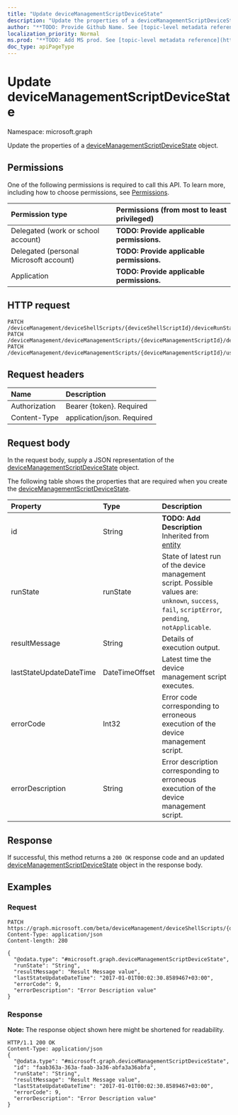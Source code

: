 ```yaml
---
title: "Update deviceManagementScriptDeviceState"
description: "Update the properties of a deviceManagementScriptDeviceState object."
author: "**TODO: Provide Github Name. See [topic-level metadata reference](https://msgo.azurewebsites.net/add/document/guidelines/metadata.html#topic-level-metadata)**"
localization_priority: Normal
ms.prod: "**TODO: Add MS prod. See [topic-level metadata reference](https://msgo.azurewebsites.net/add/document/guidelines/metadata.html#topic-level-metadata)**"
doc_type: apiPageType
---
```


# Update deviceManagementScriptDeviceState

Namespace: microsoft.graph

Update the properties of a [deviceManagementScriptDeviceState](../resources/devicemanagementscriptdevicestate.md) object.

## Permissions
One of the following permissions is required to call this API. To learn more, including how to choose permissions, see [Permissions](/concepts/permissions-reference.md).

|Permission type|Permissions (from most to least privileged)|
|:---|:---|
|Delegated (work or school account)|**TODO: Provide applicable permissions.**|
|Delegated (personal Microsoft account)|**TODO: Provide applicable permissions.**|
|Application|**TODO: Provide applicable permissions.**|

## HTTP request
<!-- {
  "blockType": "ignored"
}
-->
``` http
PATCH /deviceManagement/deviceShellScripts/{deviceShellScriptId}/deviceRunStates/{deviceManagementScriptDeviceStateId}
PATCH /deviceManagement/deviceManagementScripts/{deviceManagementScriptId}/deviceRunStates/{deviceManagementScriptDeviceStateId}
PATCH /deviceManagement/deviceManagementScripts/{deviceManagementScriptId}/userRunStates/{deviceManagementScriptUserStateId}/deviceRunStates/{deviceManagementScriptDeviceStateId}
```

## Request headers
|Name|Description|
|:---|:---|
|Authorization|Bearer {token}. Required|
|Content-Type|application/json. Required|

## Request body
In the request body, supply a JSON representation of the [deviceManagementScriptDeviceState](../resources/devicemanagementscriptdevicestate.md) object.

The following table shows the properties that are required when you create the [deviceManagementScriptDeviceState](../resources/devicemanagementscriptdevicestate.md).

|Property|Type|Description|
|:---|:---|:---|
|id|String|**TODO: Add Description** Inherited from [entity](../resources/entity.md)|
|runState|runState|State of latest run of the device management script. Possible values are: `unknown`, `success`, `fail`, `scriptError`, `pending`, `notApplicable`.|
|resultMessage|String|Details of execution output.|
|lastStateUpdateDateTime|DateTimeOffset|Latest time the device management script executes.|
|errorCode|Int32|Error code corresponding to erroneous execution of the device management script.|
|errorDescription|String|Error description corresponding to erroneous execution of the device management script.|



## Response
If successful, this method returns a `200 OK` response code and an updated [deviceManagementScriptDeviceState](../resources/devicemanagementscriptdevicestate.md) object in the response body.

## Examples

### Request
<!-- {
  "blockType": "request",
  "name": "update_devicemanagementscriptdevicestate"
}
-->
``` http
PATCH https://graph.microsoft.com/beta/deviceManagement/deviceShellScripts/{deviceShellScriptId}/deviceRunStates/{deviceManagementScriptDeviceStateId}
Content-Type: application/json
Content-length: 280

{
  "@odata.type": "#microsoft.graph.deviceManagementScriptDeviceState",
  "runState": "String",
  "resultMessage": "Result Message value",
  "lastStateUpdateDateTime": "2017-01-01T00:02:30.8589467+03:00",
  "errorCode": 9,
  "errorDescription": "Error Description value"
}
```

### Response
**Note:** The response object shown here might be shortened for readability.
<!-- {
  "blockType": "response",
  "truncated": true
}
-->
``` http
HTTP/1.1 200 OK
Content-Type: application/json
{
  "@odata.type": "#microsoft.graph.deviceManagementScriptDeviceState",
  "id": "faab363a-363a-faab-3a36-abfa3a36abfa",
  "runState": "String",
  "resultMessage": "Result Message value",
  "lastStateUpdateDateTime": "2017-01-01T00:02:30.8589467+03:00",
  "errorCode": 9,
  "errorDescription": "Error Description value"
}
```

